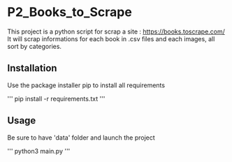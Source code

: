 # P2_Books_to_Scrape

This project is a python script for scrap a site : https://books.toscrape.com/
It will scrap informations for each book in .csv files and each images, all sort by categories.

## Installation

Use the package installer pip to install all requirements

'''
pip install -r requirements.txt
'''

## Usage

Be sure to have 'data' folder
and launch the project

'''
python3 main.py
'''

